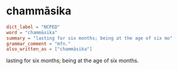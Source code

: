 # chammāsika

``` toml
dict_label = "NCPED"
word = "chammāsika"
summary = "lasting for six months; being at the age of six mo"
grammar_comment = "mfn."
also_written_as = ["chammāsika"]
```

lasting for six months; being at the age of six months.

